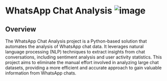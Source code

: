 # WhatsApp Chat Analysis ![image](https://github.com/Neeraj1312001/WhatsappChatSentimentAnalysis/assets/110231619/a6721862-06fa-4f14-8d99-6d7193d38c01)

## Overview
The WhatsApp Chat Analysis project is a Python-based solution that automates the analysis of WhatsApp chat data. It leverages natural language processing (NLP) techniques to extract insights from chat conversations, including sentiment analysis and user activity statistics. This project aims to eliminate the manual effort involved in analyzing large chat datasets, providing a more efficient and accurate approach to gain valuable information from WhatsApp chats.
